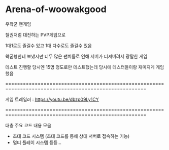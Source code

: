 # Arena-of-woowakgood


우왁굳 팬게임

철권처럼 대전하는 PVP게임으로

1대1로도 즐길수 있고 1대 다수로도 즐길수 있음

왁굳형한테 보냈지만 너무 많은 팬치들로 인해 서버가 터져버려서 광탈한 게임

테스트 진행할 당시엔 15명 정도로만 테스트했는데 당시에 테스터들이랑 재미지게 게임 했음

======================================================================================================

게임 트레일러 : 
https://youtu.be/dbzp09Ly1CY

======================================================================================================

대충 주요 코드 내용 모음
- 초대 코드 시스템 (초대 코드를 통해 상대 서버로 접속하는 기능)
- 멀티 플레이 시스템
등등...
